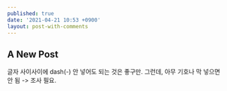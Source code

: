 ```yaml
---
published: true
date: '2021-04-21 10:53 +0900'
layout: post-with-comments
---
```

## A New Post

글자 사이사이에 dash(-) 안 넣어도 되는 것은 좋구만.
그런데, 아무 기호나 막 넣으면 안 됨 -> 조사 필요.


